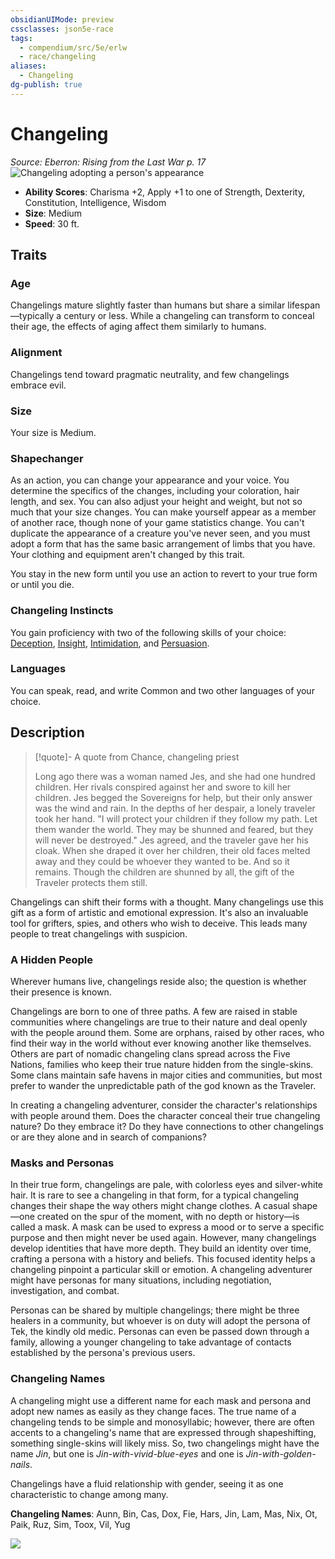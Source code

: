 ```yaml
---
obsidianUIMode: preview
cssclasses: json5e-race
tags:
  - compendium/src/5e/erlw
  - race/changeling
aliases:
  - Changeling
dg-publish: true
---
```

# Changeling
*Source: Eberron: Rising from the Last War p. 17*  
![Changeling adopting a person's appearance](https://raw.githubusercontent.com/5etools-mirror-2/5etools-img/main/races/ERLW/Changeling.webp#right)  

- **Ability Scores**: Charisma +2, Apply +1 to one of Strength, Dexterity, Constitution, Intelligence, Wisdom
- **Size**: Medium
- **Speed**: 30 ft.

## Traits

### Age

Changelings mature slightly faster than humans but share a similar lifespan—typically a century or less. While a changeling can transform to conceal their age, the effects of aging affect them similarly to humans.

### Alignment

Changelings tend toward pragmatic neutrality, and few changelings embrace evil.

### Size

Your size is Medium.

### Shapechanger

As an action, you can change your appearance and your voice. You determine the specifics of the changes, including your coloration, hair length, and sex. You can also adjust your height and weight, but not so much that your size changes. You can make yourself appear as a member of another race, though none of your game statistics change. You can't duplicate the appearance of a creature you've never seen, and you must adopt a form that has the same basic arrangement of limbs that you have. Your clothing and equipment aren't changed by this trait.

You stay in the new form until you use an action to revert to your true form or until you die.

### Changeling Instincts

You gain proficiency with two of the following skills of your choice: [Deception](/3-Mechanics/CLI/rules/skills.md#Deception), [Insight](/3-Mechanics/CLI/rules/skills.md#Insight), [Intimidation](/3-Mechanics/CLI/rules/skills.md#Intimidation), and [Persuasion](/3-Mechanics/CLI/rules/skills.md#Persuasion).

### Languages

You can speak, read, and write Common and two other languages of your choice.

## Description

> [!quote]- A quote from Chance, changeling priest  
> 
> Long ago there was a woman named Jes, and she had one hundred children. Her rivals conspired against her and swore to kill her children. Jes begged the Sovereigns for help, but their only answer was the wind and rain. In the depths of her despair, a lonely traveler took her hand. "I will protect your children if they follow my path. Let them wander the world. They may be shunned and feared, but they will never be destroyed." Jes agreed, and the traveler gave her his cloak. When she draped it over her children, their old faces melted away and they could be whoever they wanted to be. And so it remains. Though the children are shunned by all, the gift of the Traveler protects them still.

Changelings can shift their forms with a thought. Many changelings use this gift as a form of artistic and emotional expression. It's also an invaluable tool for grifters, spies, and others who wish to deceive. This leads many people to treat changelings with suspicion.

### A Hidden People

Wherever humans live, changelings reside also; the question is whether their presence is known.

Changelings are born to one of three paths. A few are raised in stable communities where changelings are true to their nature and deal openly with the people around them. Some are orphans, raised by other races, who find their way in the world without ever knowing another like themselves. Others are part of nomadic changeling clans spread across the Five Nations, families who keep their true nature hidden from the single-skins. Some clans maintain safe havens in major cities and communities, but most prefer to wander the unpredictable path of the god known as the Traveler.

In creating a changeling adventurer, consider the character's relationships with people around them. Does the character conceal their true changeling nature? Do they embrace it? Do they have connections to other changelings or are they alone and in search of companions?

### Masks and Personas

In their true form, changelings are pale, with colorless eyes and silver-white hair. It is rare to see a changeling in that form, for a typical changeling changes their shape the way others might change clothes. A casual shape—one created on the spur of the moment, with no depth or history—is called a mask. A mask can be used to express a mood or to serve a specific purpose and then might never be used again. However, many changelings develop identities that have more depth. They build an identity over time, crafting a persona with a history and beliefs. This focused identity helps a changeling pinpoint a particular skill or emotion. A changeling adventurer might have personas for many situations, including negotiation, investigation, and combat.

Personas can be shared by multiple changelings; there might be three healers in a community, but whoever is on duty will adopt the persona of Tek, the kindly old medic. Personas can even be passed down through a family, allowing a younger changeling to take advantage of contacts established by the persona's previous users.

### Changeling Names

A changeling might use a different name for each mask and persona and adopt new names as easily as they change faces. The true name of a changeling tends to be simple and monosyllabic; however, there are often accents to a changeling's name that are expressed through shapeshifting, something single-skins will likely miss. So, two changelings might have the name *Jin*, but one is *Jin-with-vivid-blue-eyes* and one is *Jin-with-golden-nails*.

Changelings have a fluid relationship with gender, seeing it as one characteristic to change among many.

**Changeling Names**: Aunn, Bin, Cas, Dox, Fie, Hars, Jin, Lam, Mas, Nix, Ot, Paik, Ruz, Sim, Toox, Vil, Yug


![](https://raw.githubusercontent.com/5etools-mirror-2/5etools-img/main/races/ERLW/Changeling%20001.webp#center)